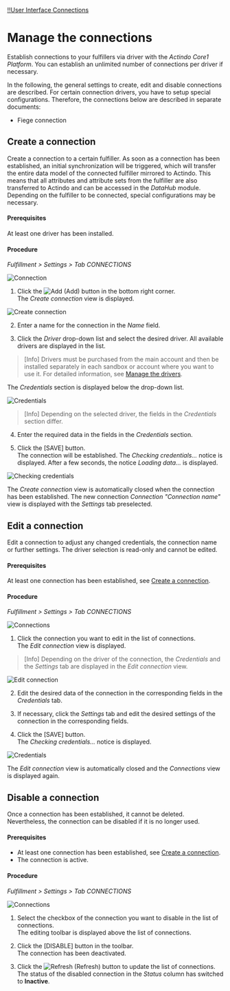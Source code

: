 [!!User Interface Connections](../UserInterface/03a_Connections.md)

# Manage the connections

Establish connections to your fulfillers via driver with the *Actindo Core1 Platform*. You can establish an unlimited number of connections per driver if necessary.

In the following, the general settings to create, edit and disable connections are described. For certain connection drivers, you have to setup special configurations. Therefore, the connections below are described in separate documents:
- Fiege connection

[comment]: <> (Prüfen! Ggf. Link zu Connection einfügen)


## Create a connection

Create a connection to a certain fulfiller. As soon as a connection has been established, an initial synchronization will be triggered, which will transfer the entire data model of the connected fulfiller mirrored to Actindo. This means that all attributes and attribute sets from the fulfiller are also transferred to Actindo and can be accessed in the *DataHub* module. Depending on the fulfiller to be connected, special configurations may be necessary.

[comment]: <> (Auch so in Fulfillment? S. Attributes)

#### Prerequisites

At least one driver has been installed.

#### Procedure

*Fulfillment > Settings > Tab CONNECTIONS*

![Connection](../../Assets/Screenshots/Fulfillment/Settings/Connections/Connections.png "[Connection]")

1. Click the ![Add](../../Assets/Icons/Plus01.png "[Add]") (Add) button in the bottom right corner.   
  The *Create connection* view is displayed.

  ![Create connection](../../Assets/Screenshots/Fulfillment/Settings/Connections/CreateConnection.png "[Create connection]")

2. Enter a name for the connection in the *Name* field.

3. Click the *Driver* drop-down list and select the desired driver. All available drivers are displayed in the list.   

  > [Info] Drivers must be purchased from the main account and then be installed separately in each sandbox or account where you want to use it. For detailed information, see [Manage the drivers](to_be_completed).

  The *Credentials* section is displayed below the drop-down list.

  ![Credentials](../../Assets/Screenshots/Fulfillment/Settings/Connections/Credentials.png "[Credentials]")

  > [Info] Depending on the selected driver, the fields in the *Credentials* section differ.

[comment]: <> (Manage the drivers? Zusätzliche Datei? Ticket erstellen)

4. Enter the required data in the fields in the *Credentials* section.

5. Click the [SAVE] button.   
  The connection will be established. The *Checking credentials...* notice is displayed. After a few seconds, the notice *Loading data...* is displayed.

  ![Checking credentials](../../Assets/Screenshots/Fulfillment/Settings/Connections/CheckingCredentials.png "[Checking credentials]")

  The *Create connection* view is automatically closed when the connection has been established. The new connection *Connection \"Connection name\"* view is displayed with the *Settings* tab preselected.

[comment]: <> (Connection Connection name oder Connection name Connection?)

[comment]: <> (Initial Sync?)


## Edit a connection

Edit a connection to adjust any changed credentials, the connection name or further settings. The driver selection is read-only and cannot be edited.

#### Prerequisites

At least one connection has been established, see [Create a connection](#create-a-connection).

#### Procedure

*Fulfillment > Settings > Tab CONNECTIONS*

![Connections](../../Assets/Screenshots/Fulfillment/Settings/Connections/Connections.png "[Connections]")

1. Click the connection you want to edit in the list of connections.   
  The *Edit connection* view is displayed.

  > [Info] Depending on the driver of the connection, the *Credentials* and the *Settings* tab are displayed in the *Edit connection* view.

  ![Edit connection](../../Assets/Screenshots/Fulfillment/Settings/Connections/EditConnectionCredentials.png "[Edit connection]")

2. Edit the desired data of the connection in the corresponding fields in the *Credentials* tab.

3. If necessary, click the *Settings* tab and edit the desired settings of the connection in the corresponding fields.

4. Click the [SAVE] button.   
  The *Checking credentials...* notice is displayed.

  ![Credentials](../../Assets/Screenshots/Fulfillment/Settings/Connections/CheckingCredentials.png "[Credentials]")

  The *Edit connection* view is automatically closed and the *Connections* view is displayed again.


## Disable a connection

Once a connection has been established, it cannot be deleted. Nevertheless, the connection can be disabled if it is no longer used.

#### Prerequisites

- At least one connection has been established, see [Create a connection](#create-a-connection).
- The connection is active.

#### Procedure

*Fulfillment > Settings > Tab CONNECTIONS*

![Connections](../../Assets/Screenshots/Fulfillment/Settings/Connections/Connections.png "[Connections]")

1. Select the checkbox of the connection you want to disable in the list of connections.   
  The editing toolbar is displayed above the list of connections.

2. Click the [DISABLE] button in the toolbar.   
  The connection has been deactivated.

3. Click the ![Refresh](../../Assets/Icons/Refresh01.png "[Refresh]") (Refresh) button to update the list of connections.   
  The status of the disabled connection in the *Status* column has switched to **Inactive**.
